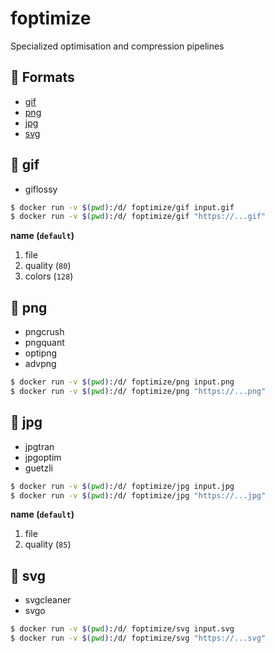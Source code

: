 # foptimize
Specialized optimisation and compression pipelines

## :wrench: Formats
- [gif](#gif)
- [png](#png)
- [jpg](#jpg)
- [svg](#svg)

## :whale: gif
- giflossy

```bash
$ docker run -v $(pwd):/d/ foptimize/gif input.gif
$ docker run -v $(pwd):/d/ foptimize/gif "https://...gif"
```
**name (`default`)**
1. file
2. quality (`80`)
3. colors (`128`)

<Asciinema id="le6xZKz4DHK3cLQX0x5ymR8bJ"/>

## :whale: png
- pngcrush 
- pngquant
- optipng
- advpng

```bash
$ docker run -v $(pwd):/d/ foptimize/png input.png
$ docker run -v $(pwd):/d/ foptimize/png "https://...png"
```
<Asciinema id="PEIe959sirjcn92xGbyF8hyvR"/>

## :whale: jpg
- jpgtran
- jpgoptim
- guetzli

```bash
$ docker run -v $(pwd):/d/ foptimize/jpg input.jpg
$ docker run -v $(pwd):/d/ foptimize/jpg "https://...jpg"
```
**name (`default`)**
1. file
2. quality (`85`)

<Asciinema id="PilzrrZesuDBvjen4ycEbwulY"/>

## :whale: svg
- svgcleaner
- svgo

```bash
$ docker run -v $(pwd):/d/ foptimize/svg input.svg
$ docker run -v $(pwd):/d/ foptimize/svg "https://...svg"
```

<Asciinema id="3iRRUqnxFNf9a5xEDI9KtxpyG"/>
